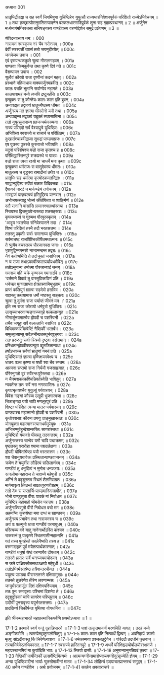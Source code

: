 अध्यायः 001

भ्रातृभिर्द्रौपद्या च सह स्वर्गे जिगमिषुणा युधिष्ठिरेण युयुत्सौ राज्यभारनिवेशनपूर्वकं परिक्षितो राज्येऽभिषेचनम् ॥ 1 ॥ तथा कृच्छ्रात्पौरानुमतिसम्पादनेन वल्कलधारणादिपूर्वकं शुना सह गृहात्प्रस्थानम् ॥ 2 ॥ अर्जुनेन मध्येमार्गमग्निवचसा सनिषङ्गस्य गाण्डीवस्य वरुणोद्देशेन समुद्रे प्रक्षेपणम् ॥ 3 ॥

श्रीवेदव्यासाय नमः ।	000  
नारायणं नमस्कृत्य नरं चैव नरोत्तमम् ।	000a  
देवीं सरस्वतीं व्यासं ततो जयमुदीरयेत् ॥	000c  
जनमेजय उवाच ।	001  
एवं वृष्ण्यन्धककुले श्रुत्वा मौसलमाहवम् ।	001a  
पाण्डवाः किमकुर्वन्त तथा कृष्णे दिवं गते ॥	001c  
वैशम्पायन उवाच ।	002  
श्रुत्वैवं कौरवो राजा वृष्णीनां कदनं महत् ।	002a  
प्रस्थाने मतिमाधाय वाक्यमर्जुनमब्रवीत् ॥	002c  
कालः पचति भूतानि सर्वाण्येव महामते ।	003a  
कालपाशमहं मन्ये त्वमपि द्रष्टुमर्हसि ॥	003c  
इत्युक्तः स तु कौन्तेयः कालः काल इति ब्रुवन् ।	004a  
अन्वपद्यत तद्वाक्यं भ्रातुर्ज्येष्ठस्य धीमतः ॥	004c  
अर्जुनस्य मतं ज्ञात्वा भीमसेनो यमौ तथा ।	005a  
अन्वपद्यन्त तद्वाक्यं यदुक्तं सव्यसाचिना ॥	005c  
ततो युयुत्सुमानाय्य प्रव्रजन्धर्मकाम्यया ।	006a  
राज्यं परिददौ सर्वं वैश्यापुत्रे युधिष्ठिरः ॥	006c  
अभिषिच्य स्वराज्ये च राजानं च परिक्षितम् ।	007a  
दुःखार्तश्चाब्रवीद्राजा सुभद्रां पाण्डवाग्रजः ॥	007c  
एष पुत्रस्य पुत्रस्ते कुरुराजो भविष्यति ।	008a  
यदूनां परिशेषश्च वज्रो राजा कृतश्च ह ॥	008c  
परिक्षिद्धास्तिनपुरे शक्रप्रस्थे च यादवः ।	009a  
वज्रो राजा त्वया रक्ष्यो मा चाधर्मे मनः कृथाः ॥	009c  
इत्युक्त्वा धर्मराजः स वासुदेवस्य धीमतः ।	010a  
मातुलस्य च वृद्धस्य रामादीनां तथैव च ॥	010c  
भ्रातृभिः सह धर्मात्मा कृत्वोदकमतन्द्रितः ।	011a  
श्राद्धान्युद्दिश्य सर्वेषां चकार विदिवत्तदा ॥	011c  
द्वैपायनं नारदं च मार्कण्डेयं तपोधनम् ।	012a  
भारद्वाजं याज्ञवल्क्यं हरिमुद्दिश्य यत्नवान् ।	012c  
अभोजयत्स्वादु भोज्यं कीर्तयित्वा च शार्ङ्गिणं ॥	012e  
ददौ रत्नानि वासांसि ग्रामानश्वान्रथांस्तथा ।	013a  
स्त्रियश्च द्विजमुख्येभ्यस्तदा शतसहस्रशः ॥	013c  
कृपमभ्यर्च्य च गुरुमथ पौरपुरस्कृतम् ।	014a  
\'आहूय भरतश्रेष्ठ संनिवेश्यासने तदा ।\'	014c  
शिष्यं परिक्षितं तस्मै तदौ भरतसत्तमः ॥	014e  
ततस्तु प्रकृतीः सर्वाः समानाय्य युधिष्ठिरः ।	015a  
सर्वमाचष्ट राजर्षिश्चिकीर्षितमथात्मनः ॥	015c  
ते श्रुत्वैव वचस्तस्य पौरजानपदा जनाः ।	016a  
भृशमुद्विग्नमनसो नाभ्यनन्दन्त तद्वचः ॥	016c  
नैवं कर्तव्यमिति ते तदोचुस्तं जनाधिपम् ।	017a  
न च राजा तथाऽकार्षीत्कालपर्यायधर्मवित् ॥	017c  
ततोऽनुमान्य धर्मात्मा पौरजानपदं जनम् ।	018a  
गमनाय मतिं चक्रे कृष्णस्य गमनादपि ॥	018c  
\'वर्तमाने विवादे तु वास्तुविक्रयिणं प्रति ।	019a  
धनेच्छा युगपत्प्राप्ता क्षेत्रतस्वामिभूभृताम् ॥	019c  
प्राप्तं कलियुगं ज्ञात्वा सहदेवो हसन्निव ।	020a  
राज्ञस्तु कथयामास धर्मो नष्टस्तु सङ्करः ॥	020c  
श्रुत्वा तु दुर्मना राजा पर्याप्तं जीवनं मम ।\'	021a  
इति स्म राजा कौरव्यो धर्मपुत्रो युधिष्ठिरः ।	021c  
उत्सृज्याभरणान्यङ्गाज्जगृहे वल्कलान्युत ॥	021e  
भीमार्जुनयमाश्चैव द्रौपदी च यशस्विनी ।	022a  
तथैव जगृहुः सर्वे वल्कलानि नराधिप ॥	022c  
विधिवत्कारयित्वेष्टिं नैष्ठिकीं भरतर्षभ ।	023a  
समुत्सृज्याप्सु सर्वेऽग्नीन्प्रतस्थुर्नरपुङ्गवाः ॥	023c  
ततः प्ररुरुदुः सर्वाः स्त्रियो दृष्ट्वा नरोत्तमान् ।	024a  
प्रस्थितान्द्रौपदीषष्ठान्पुरा द्यूतजितान्यथा ॥	024c  
हर्षोऽभवच्च सर्वेषां भ्रातॄणां गमनं प्रति ।	025a  
युधिष्ठिरमतं ज्ञात्वा वृष्णिक्षयमवेक्ष्य च ।	025c  
भ्रातरः पञ्च कृष्णा च षष्ठी श्वा चैव सप्तमः ।	026a  
आत्मना सप्तमो राजा निर्ययौ गजसाह्वयात् ।	026c  
पौरैरनुगतो दूरं सर्वैरन्तःपुरैस्तथा ॥	026e  
न चैनमशकत्कश्चिन्निवर्तस्वेति भाषितुम् ।	027a  
न्यवर्तन्त ततः सर्वे नरा नगरवासिनः ॥	027c  
कृपप्रभृतयश्चैव युयुत्सुं पर्यवारयन् ।	028a  
विवेश गङ्गां कौरव्य उलूपी भुजगात्मजा ॥	028c  
चित्राङ्गदा ययौ चापि मणलूरपुरं प्रति ।	029a  
शिष्टाः परिक्षितं त्वन्या मातरः पर्यवारयन् ॥	029c  
पाण्डवाश्च महात्मानो द्रौपदी च यशस्विनी ।	030a  
कृतोपवासाः कौरव्य प्रययुः प्राङ्मुखास्ततः ॥	030c  
योगयुक्ता महात्मानस्त्यागधर्ममुपेयुषः ।	031a  
अभिजग्मुर्बहून्देशान्सरितः सागरांस्तथा ॥	031c  
युधिष्ठिरो ययावग्रे भीमस्तु तदनन्तरम् ।	032a  
अर्जुनस्तस्य चान्वेव यमौ चापि यथाक्रमम् ॥	032c  
पृष्ठतस्तु वरारोहा श्यामा पद्मदलेक्षणा ।	033a  
द्रौपदी योषितांश्रेष्ठा ययौ भरतसत्तम ।	033c  
श्वा चैवानुययावेकः प्रस्थितान्पाण्डवान्वनम् ।	034a  
क्रमेण ते ययुर्वीरा लौहित्यं सलिलार्णवम् ॥	034c  
गाण्डीवं तु धनुर्दिव्यं न मुमोच धनञ्जयः ।	035a  
रत्नलोभान्महाराज ते चाक्षय्ये महेषुधी ॥	035c  
अग्निं ते ददृशुस्तत्र स्थितं शैलमिवाग्रतः ।	036a  
मार्गमावृत्य तिष्ठन्तं साक्षात्पुरुषविग्रहम् ॥	036c  
ततो देवः स सप्तार्चिः पाण्डवानिदमब्रवीत् ।	037a  
भोभो पाण्डुसुता वीराः पावकं मां निबोधत ॥	037c  
युधिष्ठिर महाबाहो भीमसेन परन्तप ।	038a  
अर्जुनाश्विसुतौ वीरौ निबोधत वचो मम ॥	038c  
अहमग्निः कुरुश्रेष्ठा मया दग्धं च खाण्डवम् ।	039a  
अर्जुनस्य प्रभावेन तथा नारायणस्य च ॥	039c  
अयं वः फल्गुनो भ्राता गाण्डीवं परमायुधम् ।	040a  
परित्यज्य वने यातु नानेनार्थोऽस्ति कश्चन ॥	040c  
चक्ररत्नं तु यत्कृष्णे स्थितमासीन्महात्मनि ।	041a  
गतं तच्च पुनर्हस्ते कालेनैष्यति तस्य ह ॥	041c  
वरुणादाहृतं पूर्वं मयैतत्पार्थकारणात् ।	042a  
गाण्डीवं धनुषां श्रेष्ठं वरुणायैव दीयताम् ॥	042c  
ततस्ते भ्रातरः सर्वे धनञ्जयमचोदयन् ।	043a  
स जले प्राक्षिपच्चैतत्तथाऽक्षय्ये महेषुधी ॥	043c  
ततोऽग्निर्भरतश्रेष्ठ तत्रैवान्तरधीयत ।	044a  
ययुश्च पाण्डवा वीरास्ततस्ते दक्षिणामुखाः ॥	044c  
ततस्ते तूत्तरेणैव तीरेण लवणाम्भसः ।	045a  
जग्मुर्भरतशार्दूल दिशं दक्षिणपश्चिमाम् ॥	045c  
ततः पुनः समावृत्ताः पश्चिमां दिशमेव ते ।	046a  
ददृशुर्द्वारकां चापि सागरेण परिप्लुताम् ॥	046c  
उदीचीं पुनरावृत्त्य ययुर्भरतसत्तमाः ।	047a  
प्रादक्षिण्यं चिकीर्षन्तः पृथिव्या योगधर्मिणः ॥ ॥	047c  

इति श्रीमन्महाभारते महाप्रस्थानिकपर्वणि प्रथमोऽध्यायः ॥ 1 ॥

17-1-2 प्रस्थाने स्वर्गं गन्तुं गृहान्निःसरणे ॥ 17-1-3 पाशं तत्कृतमाकर्षं मरणमिति यावत् । तदहं मन्ये अङ्गीकरोमि । त्वमप्येतद्द्रष्टुमालोचितुम् ॥ 17-1-5 कालः काल इति नित्यार्थे द्वित्वम् । अपरिहार्यः कालो मृत्युः सोऽद्यैवास्तु किं चिरेणेत्याशयः ॥ 17-1-6 धर्मकाम्यया प्रवजन्नतूद्वेगेन । परिददौ तदधीनं कृतवान् । तस्याभिषेकेऽनधिकारात् ॥ 17-1-7 स्वराज्ये हास्तिनपुरे ॥ 17-1-9 अधर्मे परिक्षिद्वज्रयोर्बालयोररक्षणजे । महाप्रस्थानमियं मा कुर्यादिति भावः ॥ 17-1-13 स्त्रियो दासीः ॥ 17-1-18 अनुमान्यानुमतिप्रदं कृत्वा ॥ 17-1-23 नैष्ठिकीं पार्यन्तिकीं उत्सर्गेष्टिमित्यर्थः । आत्मन्यग्नीन्समारोप्याप्स्वग्नीनुत्सृज्येति ज्ञेयम् ॥ 17-1-29 अन्या युधिष्ठिरादीनां भार्याः श्रुतसोमादीनां मातरः ॥ 17-1-34 लौहित्यं उदयाचलप्रान्तस्थं समुद्रम् ॥ 17-1-40 अनेन गाण्डीवेन । अर्थः प्रयोजनम् ॥ 17-1-41 कालेन अवतारान्तरे ॥ 
